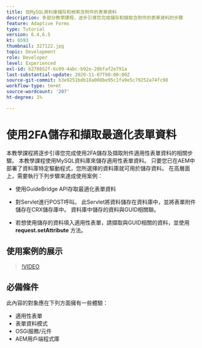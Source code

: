 ```yaml
---
title: 從MySQL資料庫儲存和檢索含附件的表單資料
description: 多部分教學課程，逐步引導您完成儲存和擷取含附件的表單資料的步驟
feature: Adaptive Forms
type: Tutorial
version: 6.4,6.5
kt: 6593
thumbnail: 327122.jpg
topic: Development
role: Developer
level: Experienced
exl-id: b278652f-6c09-4abc-b92e-20bfaf2e791a
last-substantial-update: 2020-11-07T00:00:00Z
source-git-commit: b3e9251bdb18a008be95c1fa9e5c79252a74fc98
workflow-type: tm+mt
source-wordcount: '207'
ht-degree: 1%

---
```


# 使用2FA儲存和擷取最適化表單資料

本教學課程將逐步引導您完成使用2FA儲存及擷取附件適用性表單資料的相關步驟。 本教學課程使用MySQL資料庫來儲存適用性表單資料。 只要您已在AEM中部署了資料庫特定驅動程式，您所選擇的資料庫就可用於儲存資料。 在高層面上，需要執行下列步驟來達成使用案例：

* 使用GuideBridge API存取最適化表單資料

* 對Servlet進行POST呼叫。 此Servlet將資料儲存在資料庫中，並將表單附件儲存在CRX儲存庫中。 資料庫中儲存的資料與GUID相關聯。

* 若想使用儲存的資料填入適用性表單，請擷取與GUID相關的資料，並使用 **request.setAttribute** 方法。

## 使用案例的展示

>[!VIDEO](https://video.tv.adobe.com/v/327122?quality=12&learn=on)

## 必備條件

此內容的對象應在下列方面擁有一些體驗：

* 適用性表單
* 表單資料模式
* OSGi服務/元件
* AEM用戶端程式庫
